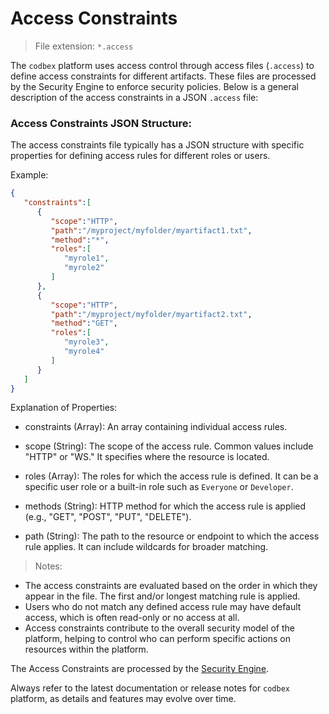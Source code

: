 # Access Constraints

> File extension: `*.access`

The `codbex` platform uses access control through access files (`.access`) to define access constraints for different artifacts. These files are processed by the Security Engine to enforce security policies. Below is a general description of the access constraints in a JSON `.access` file:

### Access Constraints JSON Structure:

The access constraints file typically has a JSON structure with specific properties for defining access rules for different roles or users.

Example:

```json
{
   "constraints":[
      {
         "scope":"HTTP",
         "path":"/myproject/myfolder/myartifact1.txt",
         "method":"*",
         "roles":[
            "myrole1",
            "myrole2"
         ]
      },
      {
         "scope":"HTTP",
         "path":"/myproject/myfolder/myartifact2.txt",
         "method":"GET",
         "roles":[
            "myrole3",
            "myrole4"
         ]
      }
   ]
}
```

Explanation of Properties:

* constraints (Array): An array containing individual access rules.

* scope (String): The scope of the access rule. Common values include "HTTP" or "WS." It specifies where the resource is located.

* roles (Array): The roles for which the access rule is defined. It can be a specific user role or a built-in role such as `Everyone` or `Developer`.

* methods (String): HTTP method for which the access rule is applied (e.g., "GET", "POST", "PUT", "DELETE").

* path (String): The path to the resource or endpoint to which the access rule applies. It can include wildcards for broader matching.

> Notes:

* The access constraints are evaluated based on the order in which they appear in the file. The first and/or longest matching rule is applied.
* Users who do not match any defined access rule may have default access, which is often read-only or no access at all.
* Access constraints contribute to the overall security model of the platform, helping to control who can perform specific actions on resources within the platform.

The Access Constraints are processed by the [Security Engine](../../engines/security/).

Always refer to the latest documentation or release notes for `codbex` platform, as details and features may evolve over time.